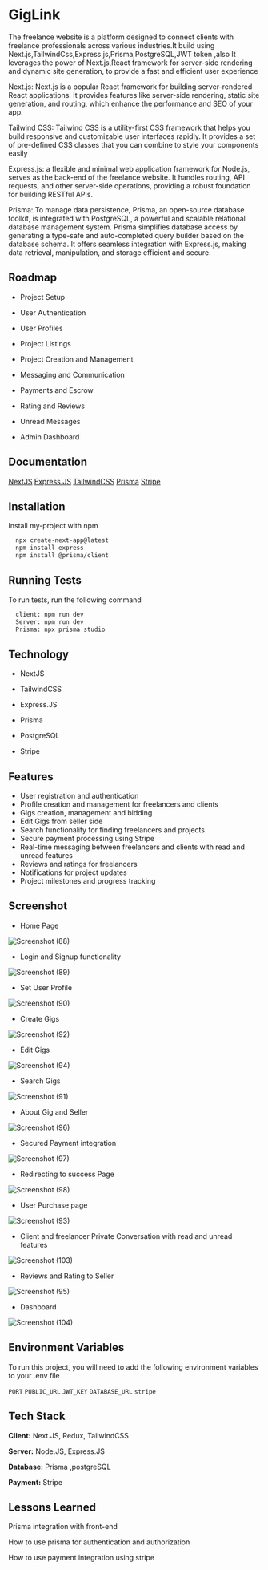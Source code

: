 
# GigLink

The freelance website is a platform designed to connect clients with freelance professionals across various industries.It build using Next.js,TailwindCss,Express.js,Prisma,PostgreSQL,JWT token ,also It leverages the power of Next.js,React framework for server-side rendering and dynamic site generation, to provide a fast and efficient user experience


Next.js: Next.js is a popular React framework for building server-rendered React applications. It provides features like server-side rendering, static site generation, and routing, which enhance the performance and SEO of your app.

Tailwind CSS: Tailwind CSS is a utility-first CSS framework that helps you build responsive and customizable user interfaces rapidly. It provides a set of pre-defined CSS classes that you can combine to style your components easily

Express.js: a flexible and minimal web application framework for Node.js, serves as the back-end of the freelance website. It handles routing, API requests, and other server-side operations, providing a robust foundation for building RESTful APIs.

Prisma: To manage data persistence, Prisma, an open-source database toolkit, is integrated with PostgreSQL, a powerful and scalable relational database management system. Prisma simplifies database access by generating a type-safe and auto-completed query builder based on the database schema. It offers seamless integration with Express.js, making data retrieval, manipulation, and storage efficient and secure.

## Roadmap

- Project Setup

- User Authentication

- User Profiles

- Project Listings

- Project Creation and Management

- Messaging and Communication

- Payments and Escrow

- Rating and Reviews

- Unread Messages

- Admin Dashboard


## Documentation

[NextJS](https://nextjs.org/docs)
[Express.JS](https://expressjs.com/)
[TailwindCSS](https://tailwindcss.com/)
[Prisma]( https://www.prisma.io/)
[Stripe](https://stripe.com/docs/payments/quickstart)


## Installation

Install my-project with npm

```bash
  npx create-next-app@latest
  npm install express
  npm install @prisma/client
```
    
## Running Tests

To run tests, run the following command

```bash
  client: npm run dev
  Server: npm run dev
  Prisma: npx prisma studio
```


## Technology

- NextJS

- TailwindCSS

- Express.JS

- Prisma

- PostgreSQL

- Stripe
## Features

- User registration and authentication
- Profile creation and management for freelancers and clients
- Gigs creation, management and bidding
- Edit Gigs from seller side
- Search functionality for finding freelancers and projects
- Secure payment processing using Stripe
- Real-time messaging between freelancers and clients with read and unread features
- Reviews and ratings for freelancers
- Notifications for project updates
- Project milestones and progress tracking

## Screenshot

- Home Page
  
![Screenshot (88)](https://github.com/Sandarbha-K/fiverr-new-repo/assets/101709644/520d7430-9f3e-4511-a154-b8f3e944d085)

- Login and Signup functionality
  
![Screenshot (89)](https://github.com/Sandarbha-K/fiverr-new-repo/assets/101709644/ff6fbd02-a34d-49fd-83bf-7aec66718b1a)

- Set User Profile
  
![Screenshot (90)](https://github.com/Sandarbha-K/fiverr-new-repo/assets/101709644/f8e42726-24e9-429d-8da0-1805fec83a4b)

- Create Gigs
  
![Screenshot (92)](https://github.com/Sandarbha-K/fiverr-new-repo/assets/101709644/e9428f25-22cd-44aa-828c-769aae58260a)

- Edit Gigs
  
![Screenshot (94)](https://github.com/Sandarbha-K/fiverr-new-repo/assets/101709644/de75eb12-1ea6-478f-adf5-35c01ad322cd)

- Search Gigs
  
![Screenshot (91)](https://github.com/Sandarbha-K/fiverr-new-repo/assets/101709644/7268e288-8c0e-45b1-b8b8-b5a99fb0161f)

- About Gig and Seller
  
![Screenshot (96)](https://github.com/Sandarbha-K/fiverr-new-repo/assets/101709644/d719523d-e254-4164-88b9-e6612ef20267)

- Secured Payment integration
  
![Screenshot (97)](https://github.com/Sandarbha-K/fiverr-new-repo/assets/101709644/5f287354-924a-4fca-bb99-b6e516675269)

- Redirecting to success Page
  
![Screenshot (98)](https://github.com/Sandarbha-K/fiverr-new-repo/assets/101709644/27dcc960-b794-4702-a712-2b9d0a811b09)

- User Purchase page
  
![Screenshot (93)](https://github.com/Sandarbha-K/fiverr-new-repo/assets/101709644/80c279af-84c7-4221-9ca2-4970546c55d6)

- Client and freelancer Private Conversation with read and unread features
  
![Screenshot (103)](https://github.com/Sandarbha-K/fiverr-new-repo/assets/101709644/c1024ec0-caaf-43b3-8b31-cf77271fb1db)

-  Reviews and Rating to Seller
  
![Screenshot (95)](https://github.com/Sandarbha-K/fiverr-new-repo/assets/101709644/a927ecc5-2b6c-4f55-ac64-b86ba049ac72)

- Dashboard 
  
![Screenshot (104)](https://github.com/Sandarbha-K/fiverr-new-repo/assets/101709644/b978998c-ae59-4f13-8524-fd1702fb7552)



## Environment Variables

To run this project, you will need to add the following environment variables to your .env file

`PORT` `PUBLIC_URL` `JWT_KEY` 
`DATABASE_URL` `stripe`







## Tech Stack

**Client:** Next.JS, Redux, TailwindCSS

**Server:** Node.JS, Express.JS 

**Database:** Prisma ,postgreSQL

**Payment:** Stripe


## Lessons Learned

Prisma integration with front-end

How to use prisma for authentication and authorization

How to use payment integration using stripe
